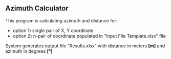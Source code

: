 ## Azimuth Calculator
This program is calculating azimuth and distance for:

* option 1) single pair of X, Y coordinate 
* option 2) n-pair of coordinate populated in "Input File Template.xlsx" file 

System generates output file "Results.xlsx" with distance in meters **[m]** and azimuth in degrees **[°]**
